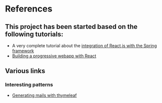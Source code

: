 # References

## This project has been started based on the following tutorials:
 - A very complete tutorial about the [integration of React.js with the Spring framework](https://spring.io/guides/tutorials/react-and-spring-data-rest/)
 - [Building a progressive webapp with React](https://codebrahma.com/building-progressive-web-app-react/)
 
 
## Various links 

### Interesting patterns
- [Generating mails with thymeleaf](https://stackoverflow.com/questions/31148364/how-do-i-pass-a-parameter-to-thymeleaf-template-using-context)